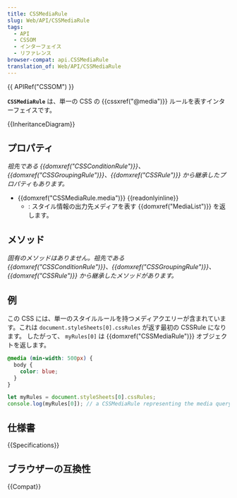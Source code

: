 ```yaml
---
title: CSSMediaRule
slug: Web/API/CSSMediaRule
tags:
  - API
  - CSSOM
  - インターフェイス
  - リファレンス
browser-compat: api.CSSMediaRule
translation_of: Web/API/CSSMediaRule
---
```

{{ APIRef("CSSOM") }}

**`CSSMediaRule`** は、単一の CSS の {{cssxref("@media")}} ルールを表すインターフェイスです。

{{InheritanceDiagram}}

## プロパティ

_祖先である {{domxref("CSSConditionRule")}}、{{domxref("CSSGroupingRule")}}、{{domxref("CSSRule")}} から継承したプロパティもあります。_

- {{domxref("CSSMediaRule.media")}} {{readonlyinline}}
  - : スタイル情報の出力先メディアを表す {{domxref("MediaList")}} を返します。

## メソッド

_固有のメソッドはありません。祖先である {{domxref("CSSConditionRule")}}、{{domxref("CSSGroupingRule")}}、{{domxref("CSSRule")}} から継承したメソッドがあります。_

## 例

この CSS には、単一のスタイルルールを持つメディアクエリーが含まれています。これは `document.styleSheets[0].cssRules` が返す最初の CSSRule になります。
したがって、 `myRules[0]` は {{domxref("CSSMediaRule")}} オブジェクトを返します。

```css
@media (min-width: 500px) {
  body {
    color: blue;
  }
}
```

```js
let myRules = document.styleSheets[0].cssRules;
console.log(myRules[0]); // a CSSMediaRule representing the media query.
```

## 仕様書

{{Specifications}}

## ブラウザーの互換性

{{Compat}}
